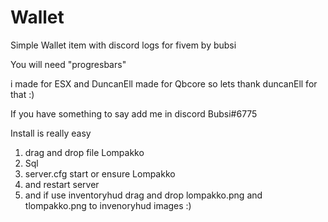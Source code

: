 # Wallet
Simple Wallet item with discord logs for fivem by bubsi

You will need "progresbars"

i made for ESX and DuncanEll made for Qbcore so lets thank duncanEll for that :)

If you have something to say add me in discord Bubsi#6775


Install is really easy 
1. drag and drop file Lompakko
2. Sql
3. server.cfg start or ensure Lompakko
4. and restart server
5. and if use inventoryhud drag and drop lompakko.png and tlompakko.png to invenoryhud images :)
